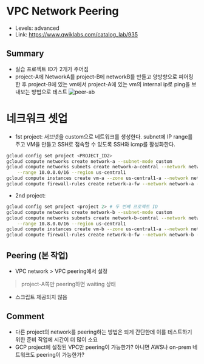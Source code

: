 # VPC Network Peering
- Levels: advanced
- Link: https://www.qwiklabs.com/catalog_lab/935

## Summary
- 실습 프로젝트 ID가 2개가 주어짐
- project-A에 NetworkA를 project-B에 networkB를 만들고 양방향으로 피어링한 후 project-B에 있는 vm에서 project-A에 있는 vm의 internal ip로 ping을 보내보는 방법으로 테스트
![peer-ab](https://gcpstaging-qwiklab-website-prod.s3.amazonaws.com/bundles/assets/6b7982c2748b1c1898a0626316a78fe24823ec781a63ced6f427af4c947478ae.png)

# 네크워크 셋업
- 1st project: 서브넷을 custom으로 네트워크를 생성한다. subnet에 IP range를 주고 VM을 만들고 SSH로 접속할 수 있도록 SSH와 icmp를 활성화한다.
~~~bash
gcloud config set project <PROJECT_ID2>
gcloud compute networks create network-a --subnet-mode custom
gcloud compute networks subnets create network-a-central --network network-a \
    --range 10.0.0.0/16 --region us-central1
gcloud compute instances create vm-a --zone us-central1-a --network network-a --subnet network-a-central
gcloud compute firewall-rules create network-a-fw --network network-a --allow tcp:22,icmp
~~~

- 2nd project:
~~~bash
gcloud config set project <project 2> # 두 번쨰 프로젝트 ID 
gcloud compute networks create network-b --subnet-mode custom
gcloud compute networks subnets create network-b-central --network network-b \
    --range 10.8.0.0/16 --region us-central1
gcloud compute instances create vm-b --zone us-central1-a --network network-b --subnet network-b-central
gcloud compute firewall-rules create network-b-fw --network network-b --allow tcp:22,icmp
~~~

## Peering (본 작업)
- VPC network > VPC peering에서 설정 
> project-A쪽만 peering하면 waiting 상태
- 스크립트 제공되지 않음 

## Comment
- 다른 project의 network를 peering하는 방법은 되게 간단한데 이를 테스트하기 위한 준비 작업에 시간이 더 많이 소요
- GCP project에 설정된 VPC만 peering이 가능한가? 아니면 AWS나 on-prem 네트워크도 peering이 가능한가?